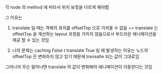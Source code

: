각 node 의 method 에 따라서 위치 보정을 다르게 해야함

그 이유는

1. translate 일 때는 객체의 위치를 offsetTop 으로 가져올 수 없음
   => translate 는 offsetTop 을 계산하는 layout 과정을 거치지 않음으로서 부드러운 애니메이션을 제공 할 수 있는 것임

2. 나의 문제는 caching False / translate True 일 때 발생하는 이유는
   노드의 offsetTop 은 변화하지 않고 있기 때문에 transalte 되는 값이 그대로임

그러니까 무슨 말이나면 translate 의 값이 변화해야 애니메이션이 이동한다는 것임
